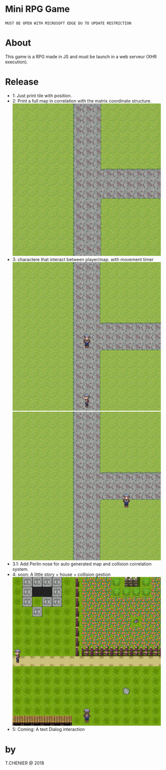 # Mini RPG Game

`MUST BE OPEN WITH MICROSOFT EDGE DU TO UPDATE RESTRICTION`

# About
This game is a RPG made in JS and must be launch in a web serveur (XHR execution).

# Release
- 1: Just print tile with position.
- 2: Print a full map in correlation with the matrix coordinate structure.<br>
![alt text](https://github.com/cerb3re/miniRPG_JS/blob/master/demo/firstMapLook.png)<br/>
- 3: charactere that interact between player/map. with movement timer<br>
![alt text](https://github.com/cerb3re/miniRPG_JS/blob/master/demo/firstChar.png)<br/>
![alt text](https://github.com/cerb3re/miniRPG_JS/blob/master/demo/firstMovement.png)<br/>
- 3.1: Add Perlin nose for auto generated map and collision correlation system.
- 4: soon: A little story + house + collision gestion<br/>
![alt text](https://github.com/cerb3re/miniRPG_JS/blob/master/demo/firstMapSecondLook.png)<br/>
- 5: Coming: A text Dialog interaction


# by
T.CHENIER @ 2018